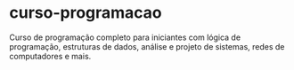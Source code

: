 # curso-programacao
Curso de programação completo para iniciantes com lógica de programação, estruturas de dados, análise e projeto de sistemas, redes de computadores e mais.
